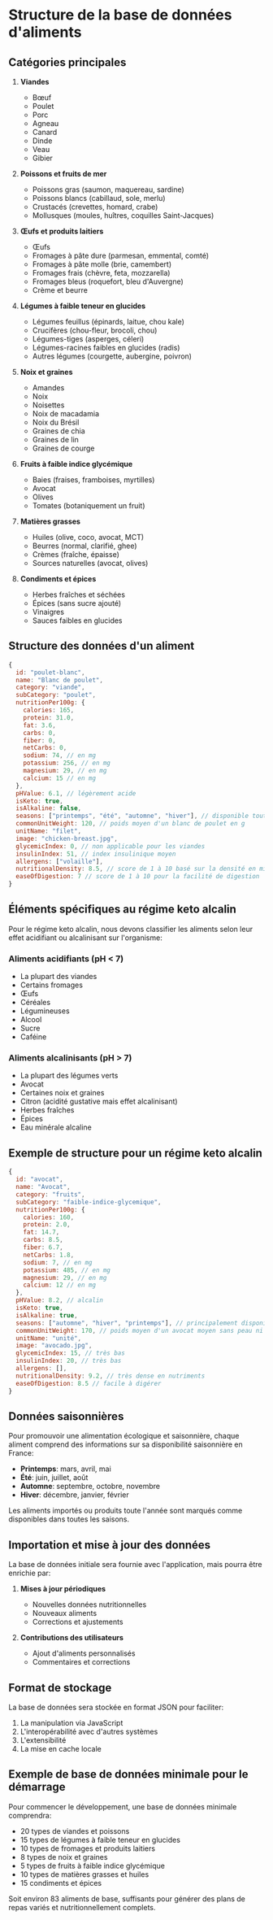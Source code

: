 # Structure de la base de données d'aliments

## Catégories principales

1. **Viandes**
   - Bœuf
   - Poulet
   - Porc
   - Agneau
   - Canard
   - Dinde
   - Veau
   - Gibier

2. **Poissons et fruits de mer**
   - Poissons gras (saumon, maquereau, sardine)
   - Poissons blancs (cabillaud, sole, merlu)
   - Crustacés (crevettes, homard, crabe)
   - Mollusques (moules, huîtres, coquilles Saint-Jacques)

3. **Œufs et produits laitiers**
   - Œufs
   - Fromages à pâte dure (parmesan, emmental, comté)
   - Fromages à pâte molle (brie, camembert)
   - Fromages frais (chèvre, feta, mozzarella)
   - Fromages bleus (roquefort, bleu d'Auvergne)
   - Crème et beurre

4. **Légumes à faible teneur en glucides**
   - Légumes feuillus (épinards, laitue, chou kale)
   - Crucifères (chou-fleur, brocoli, chou)
   - Légumes-tiges (asperges, céleri)
   - Légumes-racines faibles en glucides (radis)
   - Autres légumes (courgette, aubergine, poivron)

5. **Noix et graines**
   - Amandes
   - Noix
   - Noisettes
   - Noix de macadamia
   - Noix du Brésil
   - Graines de chia
   - Graines de lin
   - Graines de courge

6. **Fruits à faible indice glycémique**
   - Baies (fraises, framboises, myrtilles)
   - Avocat
   - Olives
   - Tomates (botaniquement un fruit)

7. **Matières grasses**
   - Huiles (olive, coco, avocat, MCT)
   - Beurres (normal, clarifié, ghee)
   - Crèmes (fraîche, épaisse)
   - Sources naturelles (avocat, olives)

8. **Condiments et épices**
   - Herbes fraîches et séchées
   - Épices (sans sucre ajouté)
   - Vinaigres
   - Sauces faibles en glucides

## Structure des données d'un aliment

```javascript
{
  id: "poulet-blanc",
  name: "Blanc de poulet",
  category: "viande",
  subCategory: "poulet",
  nutritionPer100g: {
    calories: 165,
    protein: 31.0,
    fat: 3.6,
    carbs: 0,
    fiber: 0,
    netCarbs: 0,
    sodium: 74, // en mg
    potassium: 256, // en mg
    magnesium: 29, // en mg
    calcium: 15 // en mg
  },
  pHValue: 6.1, // légèrement acide
  isKeto: true,
  isAlkaline: false,
  seasons: ["printemps", "été", "automne", "hiver"], // disponible toute l'année
  commonUnitWeight: 120, // poids moyen d'un blanc de poulet en g
  unitName: "filet",
  image: "chicken-breast.jpg",
  glycemicIndex: 0, // non applicable pour les viandes
  insulinIndex: 51, // index insulinique moyen
  allergens: ["volaille"],
  nutritionalDensity: 8.5, // score de 1 à 10 basé sur la densité en micronutriments
  easeOfDigestion: 7 // score de 1 à 10 pour la facilité de digestion
}
```

## Éléments spécifiques au régime keto alcalin

Pour le régime keto alcalin, nous devons classifier les aliments selon leur effet acidifiant ou alcalinisant sur l'organisme:

### Aliments acidifiants (pH < 7)
- La plupart des viandes
- Certains fromages
- Œufs
- Céréales
- Légumineuses
- Alcool
- Sucre
- Caféine

### Aliments alcalinisants (pH > 7)
- La plupart des légumes verts
- Avocat
- Certaines noix et graines
- Citron (acidité gustative mais effet alcalinisant)
- Herbes fraîches
- Épices
- Eau minérale alcaline

## Exemple de structure pour un régime keto alcalin

```javascript
{
  id: "avocat",
  name: "Avocat",
  category: "fruits",
  subCategory: "faible-indice-glycemique",
  nutritionPer100g: {
    calories: 160,
    protein: 2.0,
    fat: 14.7,
    carbs: 8.5,
    fiber: 6.7,
    netCarbs: 1.8,
    sodium: 7, // en mg
    potassium: 485, // en mg
    magnesium: 29, // en mg
    calcium: 12 // en mg
  },
  pHValue: 8.2, // alcalin
  isKeto: true,
  isAlkaline: true,
  seasons: ["automne", "hiver", "printemps"], // principalement disponible de septembre à mai
  commonUnitWeight: 170, // poids moyen d'un avocat moyen sans peau ni noyau
  unitName: "unité",
  image: "avocado.jpg",
  glycemicIndex: 15, // très bas
  insulinIndex: 20, // très bas
  allergens: [],
  nutritionalDensity: 9.2, // très dense en nutriments
  easeOfDigestion: 8.5 // facile à digérer
}
```

## Données saisonnières

Pour promouvoir une alimentation écologique et saisonnière, chaque aliment comprend des informations sur sa disponibilité saisonnière en France:

- **Printemps**: mars, avril, mai
- **Été**: juin, juillet, août
- **Automne**: septembre, octobre, novembre
- **Hiver**: décembre, janvier, février

Les aliments importés ou produits toute l'année sont marqués comme disponibles dans toutes les saisons.

## Importation et mise à jour des données

La base de données initiale sera fournie avec l'application, mais pourra être enrichie par:

1. **Mises à jour périodiques**
   - Nouvelles données nutritionnelles
   - Nouveaux aliments
   - Corrections et ajustements

2. **Contributions des utilisateurs**
   - Ajout d'aliments personnalisés
   - Commentaires et corrections

## Format de stockage

La base de données sera stockée en format JSON pour faciliter:

1. La manipulation via JavaScript
2. L'interopérabilité avec d'autres systèmes
3. L'extensibilité
4. La mise en cache locale

## Exemple de base de données minimale pour le démarrage

Pour commencer le développement, une base de données minimale comprendra:

- 20 types de viandes et poissons
- 15 types de légumes à faible teneur en glucides
- 10 types de fromages et produits laitiers
- 8 types de noix et graines
- 5 types de fruits à faible indice glycémique
- 10 types de matières grasses et huiles
- 15 condiments et épices

Soit environ 83 aliments de base, suffisants pour générer des plans de repas variés et nutritionnellement complets.
